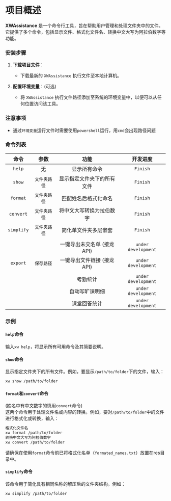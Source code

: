 # 项目概述

**XWAssistance** 是一个命令行工具，旨在帮助用户管理和处理文件夹中的文件。它提供了多个命令，包括显示文件、格式化文件名、转换中文大写为阿拉伯数字等功能。

### 安装步骤

1. **下载项目文件**：
    - 下载最新的 `XWAssistance` 执行文件至本地计算机。

2. **配置环境变量**：(可选)
    - 将 `XWAssistance` 执行文件路径添加至系统的环境变量中，以便可以从任何位置访问该工具。

### **注意事项**

- 通过`环境变量`运行文件时需要使用`powershell`运行，用`cmd`会出现路径问题

### 命令列表

|     命令     |   参数    |        功能        |        开发进度         |
|:----------:|:-------:|:----------------:|:-------------------:|
|   `help`   |    无    |      显示所有命令      |      `Finish`       |
|   `show`   | `文件夹路径` |  显示指定文件夹下的所有文件   |      `Finish`       |
|  `format`  | `文件夹路径` |    匹配姓名后格式化命名    |      `Finish`       |
| `convert`  | `文件夹路径` |   将中文大写转换为拉伯数字   |      `Finish`       |
| `simplify` | `文件夹路径` |    简化单文件夹多层嵌套    |      `Finish`       |
|            |         |                  |                     |
|            |         | 一键导出未交名单 (接龙API) | `under development` |
|  `export`  | `保存路径`  | 一键导出文件链接 (接龙API) | `under development` |
|            |         |                  |                     |
|            |         |       考勤统计       | `under development` |
|            |         |     自动写旷课明细      | `under development` |
|            |         |      课堂回答统计      | `under development` |

### 示例

#### `help`命令

输入`xw help`，将显示所有可用命令及其简要说明。

#### `show`命令

显示指定文件夹下的所有文件。例如，要显示`/path/to/folder`下的文件，输入：

```bash
xw show /path/to/folder
```

#### `format`和`convert`命令

(姓名中有中文数字的慎用`convert`命令)\
这两个命令用于处理文件名或内容的转换。例如，要对`/path/to/folder`中的文件进行格式化或转换，输入：

```bash
格式化文件名
xw format /path/to/folder
转换中文大写为阿拉伯数字
xw convert /path/to/folder
```

请确保在使用`format`命令前已将格式化名单（`formated_names.txt`）放置在res目录中。

#### `simplify`命令

该命令用于简化具有相同名称的解压后的文件夹结构。例如：

```bash
xw simplify /path/to/folder
```
